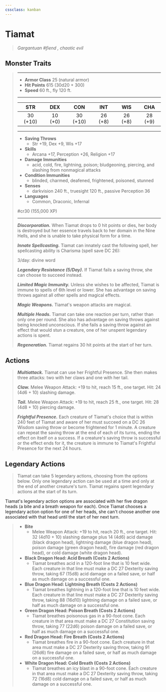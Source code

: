 ```yaml
---
cssclass: kanban
---
```


# Tiamat
>*Gargantuan #fiend , chaotic evil*
## Monster Traits
>___
>- **Armor Class** 25 (natural armor)
>- **Hit Points** 615 (30d20 + 300)
>- **Speed** 60 ft., fly 120 ft.
>___
>|STR|DEX|CON|INT|WIS|CHA|
>|:---:|:---:|:---:|:---:|:---:|:---:|
>|30 (+10)|10 (+0)|30 (+10)|26 (+8)|26 (+8)|28 (+9)|
>___
>- **Saving Throws**
>	 - Str +19, Dex +9, Wis +17
>- **Skills**
>	 - Arcana +17, Perception +26, Religion +17
>- **Damage Immunities**
>	 - acid, cold, fire, lightning, poison; bludgeoning, piercing, and slashing from nonmagical attacks
>- **Condition Immunities**
>	 - blinded, charmed, deafened, frightened, poisoned, stunned
>- **Senses**
>	 - darkvision 240 ft., truesight 120 ft., passive Perception 36
>- **Languages**
>	 - Common, Draconic, Infernal
>
> #cr30 (155,000 XP)
>___
>***Discorporation.*** When Tiamat drops to 0 hit points or dies, her body is destroyed but her essence travels back to her domain in the Nine Hells, and she is unable to take physical form for a time.  
>
>***Innate Spellcasting.*** Tiamat can innately cast the following spell, her spellcasting ability is Charisma (spell save DC 26):  
>
>3/day: divine word  
>
>
>***Legendary Resistance (5/Day).*** If Tiamat fails a saving throw, she can choose to succeed instead.  
>
>***Limited Magic Immunity.*** Unless she wishes to be affected, Tiamat is immune to spells of 6th level or lower. She has advantage on saving throws against all other spells and magical effects.  
>
>***Magic Weapons.*** Tiamat's weapon attacks are magical.  
>
>***Multiple Heads.*** Tiamat can take one reaction per turn, rather than only one per round. She also has advantage on saving throws against being knocked unconscious. If she fails a saving throw against an effect that would stun a creature, one of her unspent legendary actions is spent.  
>
>***Regeneration.*** Tiamat regains 30 hit points at the start of her turn.  
>
## Actions
>***Multiattack.*** Tiamat can use her Frightful Presence. She then makes three attacks: two with her claws and one with her tail.  
>
>***Claw.*** Melee Weapon Attack: +19 to hit, reach 15 ft., one target. Hit: 24 (4d6 + 10) slashing damage.  
>
>***Tail.*** Melee Weapon Attack: +19 to hit, reach 25 ft., one target. Hit: 28 (4d8 + 10) piercing damage.  
>
>***Frightful Presence.*** Each creature of Tiamat's choice that is within 240 feet of Tiamat and aware of her must succeed on a DC 26 Wisdom saving throw or become frightened for 1 minute. A creature can repeat the saving throw at the end of each of its turns, ending the effect on itself on a success. If a creature's saving throw is successful or the effect ends for it, the creature is immune to Tiamat's Frightful Presence for the next 24 hours.  
>
## Legendary Actions
>Tiamat can take 5 legendary actions, choosing from the options below. Only one legendary action can be used at a time and only at the end of another creature's turn. Tiamat regains spent legendary actions at the start of its turn.
>
Tiamat's legendary action options are associated with her five dragon heads (a bite and a breath weapon for each). Once Tiamat chooses a legendary action option for one of her heads, she can't choose another one associated with that head until the start of her next turn.
>
>- **Bite**
>	- Melee Weapon Attack: +19 to hit, reach 20 ft., one target. Hit: 32 (4d10 + 10) slashing damage plus 14 (4d6) acid damage (black dragon head), lightning damage (blue dragon head), poison damage (green dragon head), fire damage (red dragon head), or cold damage (white dragon head).
>- **Black Dragon Head: Acid Breath (Costs 2 Actions)**
>	- Tiamat breathes acid in a 120-foot line that is 10 feet wide. Each creature in that line must make a DC 27 Dexterity saving throw, taking 67 (15d8) acid damage on a failed save, or half as much damage on a successful one.
>- **Blue Dragon Head: Lightning Breath (Costs 2 Actions)**
>	- Tiamat breathes lightning in a 120-foot line that is 10 feet wide. Each creature in that line must make a DC 27 Dexterity saving throw, taking 88 (16d10) lightning damage on a failed save, or half as much damage on a successful one.
>- **Green Dragon Head: Poison Breath (Costs 2 Actions)**
>	- Tiamat breathes poisonous gas in a 90-foot cone. Each creature in that area must make a DC 27 Constitution saving throw, taking 77 (22d6) poison damage on a failed save, or half as much damage on a successful one.
>- **Red Dragon Head: Fire Breath (Costs 2 Actions)**
>	- Tiamat breathes fire in a 90-foot cone. Each creature in that area must make a DC 27 Dexterity saving throw, taking 91 (26d6) fire damage on a failed save, or half as much damage on a successful one.
>- **White Dragon Head: Cold Breath (Costs 2 Actions)**
>	- Tiamat breathes an icy blast in a 90-foot cone. Each creature in that area must make a DC 27 Dexterity saving throw, taking 72 (16d8) cold damage on a failed save, or half as much damage on a successful one.